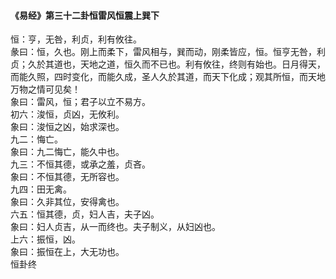 <font face=微软雅黑>

#### 《易经》第三十二卦恒雷风恒震上巽下   

恒：亨，无咎，利贞，利有攸往。   
彖曰：恒，久也。刚上而柔下，雷风相与，巽而动，刚柔皆应，恒。恒亨无咎，利贞；久於其道也，天地之道，恒久而不已也。利有攸往，终则有始也。日月得天，而能久照，四时变化，而能久成，圣人久於其道，而天下化成；观其所恒，而天地万物之情可见矣！   
象曰：雷风，恒；君子以立不易方。   
初六：浚恒，贞凶，无攸利。   
象曰：浚恒之凶，始求深也。   
九二：悔亡。   
象曰：九二悔亡，能久中也。   
九三：不恒其德，或承之羞，贞吝。   
象曰：不恒其德，无所容也。   
九四：田无禽。   
象曰：久非其位，安得禽也。   
六五：恒其德，贞，妇人吉，夫子凶。   
象曰：妇人贞吉，从一而终也。夫子制义，从妇凶也。   
上六：振恒，凶。   
象曰：振恒在上，大无功也。   
恒卦终   

</font>
